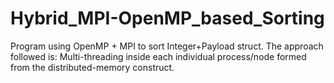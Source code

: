 # Hybrid_MPI-OpenMP_based_Sorting
Program using OpenMP + MPI to sort Integer+Payload struct.
The approach followed is: Multi-threading inside each individual process/node formed
from the distributed-memory construct.
